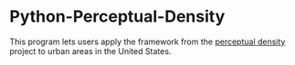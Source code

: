 # Python-Perceptual-Density
This program lets users apply the framework from the [perceptual density](https://finnwurtz.github.io/perceptual.html) project to urban areas in the United States.
